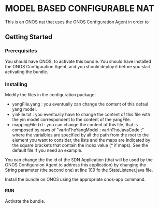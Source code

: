 # MODEL BASED CONFIGURABLE NAT

This is an ONOS nat that uses the ONOS Configuration Agent in order to 
## Getting Started

### Prerequisites

You should have ONOS, to activate this bundle. You should have installed the ONOS Configuration Agent, and you should deploy it before you start activating the bundle.

### Installing

Modify the files in the configuration package:
- yangFile.yang : you eventually can change the content of this defaul yang model.
- yinFile.txt : you eventually have to change the content of this file with the yin model correspondent to the content of the yangFile.
- mappingFile.txt : you can change the content of this file, that is composed by raws of "varInTheYangModel : varInTheJavaCode ;" where the varialbles are specified by all the path from the root to the element you want to consider, the lists and the maps are indicated by the square brackets that contain the index value (* if maps). See the default file if you need an example.

You can change the the id of the SDN Application (that will be used by the ONOS Configuraion Agent to address this application) by changing the String parameter (the second one) at line 109 fo the StateListener.java file.

Install the bundle on ONOS using the appropriate onos-app command.

#### RUN

Activate the bundle.

